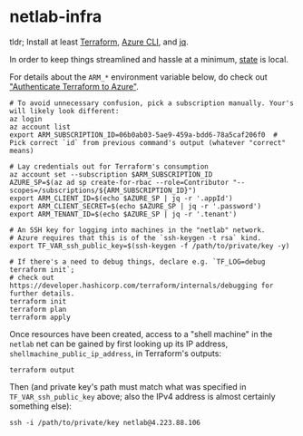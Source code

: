 # netlab-infra

tldr; Install at least
[Terraform](https://developer.hashicorp.com/terraform/tutorials/aws-get-started/install-cli),
[Azure CLI](https://learn.microsoft.com/en-us/cli/azure/install-azure-cli-linux?pivots=apt),
and
[jq](https://jqlang.github.io/jq/download/).

In order to keep things streamlined and hassle at a minimum,
[state](https://developer.hashicorp.com/terraform/language/state)
is local.

For details about the `ARM_*` environment variable below, do check out
["Authenticate Terraform to Azure"](https://learn.microsoft.com/en-us/azure/developer/terraform/authenticate-to-azure?tabs=bash#2-authenticate-terraform-to-azure).

```console
# To avoid unnecessary confusion, pick a subscription manually. Your's will likely look different:
az login
az account list
export ARM_SUBSCRIPTION_ID=06b0ab03-5ae9-459a-bdd6-78a5caf206f0  # Pick correct `id` from previous command's output (whatever "correct" means)

# Lay credentials out for Terraform's consumption
az account set --subscription $ARM_SUBSCRIPTION_ID
AZURE_SP=$(az ad sp create-for-rbac --role=Contributor "--scopes=/subscriptions/${ARM_SUBSCRIPTION_ID}")
export ARM_CLIENT_ID=$(echo $AZURE_SP | jq -r '.appId')
export ARM_CLIENT_SECRET=$(echo $AZURE_SP | jq -r '.password')
export ARM_TENANT_ID=$(echo $AZURE_SP | jq -r '.tenant')

# An SSH key for logging into machines in the "netlab" network.
# Azure requires that this is of the `ssh-keygen -t rsa` kind.
export TF_VAR_ssh_public_key=$(ssh-keygen -f /path/to/private/key -y)

# If there's a need to debug things, declare e.g. `TF_LOG=debug terraform init`;
# check out https://developer.hashicorp.com/terraform/internals/debugging for further details.
terraform init
terraform plan
terraform apply
```

Once resources have been created, access to a "shell machine" in the `netlab` net can be gained by first
looking up its IP address, `shellmachine_public_ip_address`, in Terraform's outputs:

```console
terraform output
```

Then (and private key's path must match what was specified in `TF_VAR_ssh_public_key` above;
also the IPv4 address is almost certainly something else):

```console
ssh -i /path/to/private/key netlab@4.223.88.106
```

